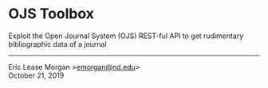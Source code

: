 # OJS Toolbox

Exploit the Open Journal System (OJS) REST-ful API to get rudimentary bibliographic data of a journal

--- 
Eric Lease Morgan &gt;emorgan@nd.edu&gt;  
October 21, 2019

